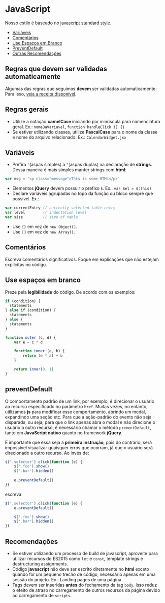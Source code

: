 # JavaScript
Nosso estilo é baseado no [javascript standard style](http://standardjs.com/).

- [Variáveis](#variáveis)
- [Comentários](#comentários-2)
- [Use Espaços em Branco](#use-espaços-em-branco)
- [PreventDefault](#preventdefault)
- [Outras Recomendações](#outras-recomendações)

## Regras que devem ser validadas automaticamente
Algumas das regras que seguimos **devem** ser validadas automaticamente. Para isso, [veja a receita disponível](../recipes/javascript-coding-style).

## Regras gerais
* Utilize a notação **camelCase** iniciando por minúscula para nomenclatura geral. Ex.: `nomeDaVariavel`, `function handleClick () {}`
* Se estiver utilizando classes, utilize **PascalCase** para o nome da classe e nome do arquivo relacionado. Ex.: `CalendarWidget.jsx`

## Variáveis
* Prefira `'`(aspas simples) a `"`(aspas duplas) na declaração de **strings**. Dessa maneira é mais simples manter strings com **html**:

```javascript
var msg = '<p class="message">This is some HTML</p>'
```

* Elementos **jQuery** devem possuir o prefixo `$`. Ex.: `var $el = $(this)`
* Declare variáveis agrupadas no topo da função ou bloco sempre que possível. Ex.:

```javascript
var currentEntry // currently selected table entry
var level        // indentation level
var size         // size of table
```

* Use `{}` em vez de `new Object()`.
* Use `[]` em vez de `new Array()`.

## Comentários
Escreva comentários significativos. Foque em explicações que não estejam explícitas no código.

## Use espaços em branco
Preze pela **legibilidade** do código. De acordo com os exemplos:

```javascript
if (condition) {
  statements
} else if (condition) {
  statements
} else {
  statements
}
```

```javascript
function outer (c, d) {
    var e = c * d

    function inner (a, b) {
        return (e * a) + b
    }

    return inner(0, 1)
}
```

## preventDefault
O comportamento padrão de um link, por exemplo, é direcionar o usuário ao recurso especificado no parâmetro `href`. Muitas vezes, no entanto, utilizamos **js** para modificar esse comportamento, abrindo um modal, expandindo uma seção etc. Para que a ação-padrão do evento não seja disparada, ou seja, para que o link apenas abra o modal e não direcione o usuário a outro recurso, é necessário chamar o método `preventDefault`, tanto em **JavaScript nativo** quanto no framework **jQuery**.

É importante que essa seja a **primeira instrução**, pois do contrário, será impossível visualizar quaisquer erros que ocorram, já que o usuário será direcionado a outro recurso. Ao invés de:

```javascript
$('.selector').click(function (e) {
    $('.foo').show()
    $('.bar').hidden()
    
    e.preventDefault()
})
```
escreva:
```javascript
$('.selector').click(function (e) {
    e.preventDefault()

    $('.foo').show()
    $('.bar').hidden()
})
```

## Recomendações
* Se estiver utilizando um processo de build de javascript, aproveite para utilizar recursos do ES2015 como `let` e `const`, template strings e destructuring assignments.
* Código **javascript** não deve ser escrito diretamente no **html** exceto quando for um pequeno trecho de código, necessário apenas em uma sessão do projeto. Ex.: Landing pages de uma página.
* Tags devem ser inseridas **antes** do fechamento da tag `body`. Isso reduz o efeito de atraso no carregamento de outros recursos da página devido ao carregamento de `scripts`.
